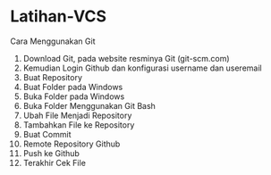 # Latihan-VCS
Cara Menggunakan Git
1. Download Git, pada website resminya Git (git-scm.com)
2. Kemudian Login Github dan konfigurasi username dan useremail
3. Buat Repository
4. Buat Folder pada Windows
5. Buka Folder pada Windows
6. Buka Folder Menggunakan Git Bash
7. Ubah File Menjadi Repository
8. Tambahkan File ke Repository
9. Buat Commit
10. Remote Repository Github
11. Push ke Github
12. Terakhir Cek File
